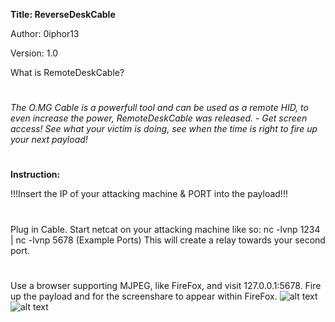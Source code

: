 **Title: ReverseDeskCable**

Author: 0iphor13

Version: 1.0

What is RemoteDeskCable?
#
*The O.MG Cable is a powerfull tool and can be used as a remote HID, to even increase the power, RemoteDeskCable was released. - Get screen access!*
*See what your victim is doing, see when the time is right to fire up your next payload!*
#

**Instruction:**

!!!Insert the IP of your attacking machine & PORT into the payload!!!
#
Plug in Cable.
Start netcat on your attacking machine like so: nc -lvnp 1234 | nc -lvnp 5678 (Example Ports) This will create a relay towards your second port.
#
Use a browser supporting MJPEG, like FireFox, and visit 127.0.0.1:5678.
Fire up the payload and for the screenshare to appear within FireFox.
![alt text](https://github.com/0iphor13/omg-payloads/blob/master/payloads/library/remote_access/RemoteDeskCable/Screenshot%20from%202022-01-16%2013-28-28.png)
![alt text](https://github.com/0iphor13/omg-payloads/blob/master/payloads/library/remote_access/RemoteDeskCable/Screenshot%20from%202022-01-16%2013-29-03.png)
